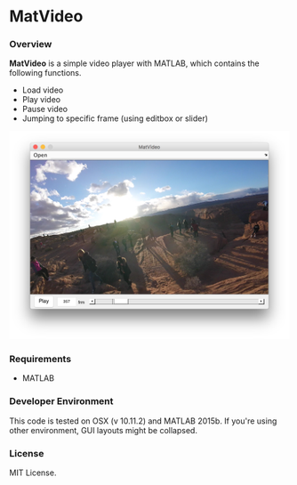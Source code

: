 # MatVideo

### Overview
**MatVideo** is a simple video player with MATLAB, which contains the following functions. 

* Load video
* Play video
* Pause video
* Jumping to specific frame (using editbox or slider)

![MatVideo example](MatVideo.png)

### Requirements
* MATLAB

### Developer Environment
This code is tested on OSX (v 10.11.2) and MATLAB 2015b. If you're using other environment, GUI layouts might be collapsed.

### License
MIT License.
